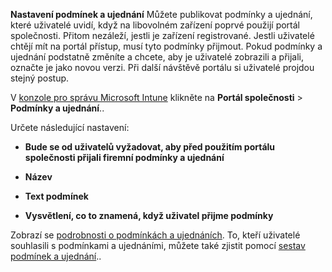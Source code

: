 **Nastavení podmínek a ujednání**
Můžete publikovat podmínky a ujednání, které uživatelé uvidí, když na libovolném zařízení poprvé použijí portál společnosti. Přitom nezáleží, jestli je zařízení registrované. Jestli uživatelé chtějí mít na portál přístup, musí tyto podmínky přijmout. Pokud podmínky a ujednání podstatně změníte a chcete, aby je uživatelé zobrazili a přijali, označte je jako novou verzi. Při další návštěvě portálu si uživatelé projdou stejný postup.

V [konzole pro správu Microsoft Intune](http://manage.microsoft.com) klikněte na **Portál společnosti** &gt; **Podmínky a ujednání**..

Určete následující nastavení:

-   **Bude se od uživatelů vyžadovat, aby před použitím portálu společnosti přijali firemní podmínky a ujednání**

-   **Název**

-   **Text podmínek**

-   **Vysvětlení, co to znamená, když uživatel přijme podmínky**

Zobrazí se [podrobnosti o podmínkách a ujednáních](https://technet.microsoft.com/library/mt405893.aspx).  To, kteří uživatelé souhlasili s podmínkami a ujednáními, můžete také zjistit pomocí [sestav podmínek a ujednání](https://technet.microsoft.com/library/dn646977.aspx)..



<!--HONumber=May16_HO1-->


